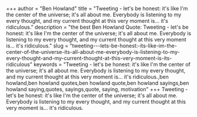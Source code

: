 +++
author = "Ben Howland"
title = "Tweeting - let's be honest: it's like I'm the center of the universe; it's all about me. Everybody is listening to my every thought, and my current thought at this very moment is... it's ridiculous."
description = "the best Ben Howland Quote: Tweeting - let's be honest: it's like I'm the center of the universe; it's all about me. Everybody is listening to my every thought, and my current thought at this very moment is... it's ridiculous."
slug = "tweeting---lets-be-honest:-its-like-im-the-center-of-the-universe-its-all-about-me-everybody-is-listening-to-my-every-thought-and-my-current-thought-at-this-very-moment-is-its-ridiculous"
keywords = "Tweeting - let's be honest: it's like I'm the center of the universe; it's all about me. Everybody is listening to my every thought, and my current thought at this very moment is... it's ridiculous.,ben howland,ben howland quotes,ben howland quote,ben howland sayings,ben howland saying,quotes, sayings,quote, saying, motivation"
+++
Tweeting - let's be honest: it's like I'm the center of the universe; it's all about me. Everybody is listening to my every thought, and my current thought at this very moment is... it's ridiculous.
